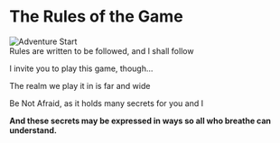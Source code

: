 # The Rules of the Game

![Adventure Start](https://s.wsj.net/public/resources/images/B3-FM562_CZERSK_SOC_20191119103959.jpg)      
Rules are written to be followed, and I shall follow   
   
I invite you to play this game, though...    
   
The realm we play it in is far and wide  
    
Be Not Afraid, as it holds many secrets for you and I 
    
**And these secrets may be expressed in ways so all who breathe can understand.**   


